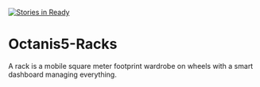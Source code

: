 [![Stories in Ready](https://badge.waffle.io/octanisorg/Octanis5-Racks.png?label=ready&title=Ready)](https://waffle.io/octanisorg/Octanis5-Racks)
# Octanis5-Racks
A rack is a mobile square meter footprint wardrobe on wheels with a smart dashboard managing everything.
